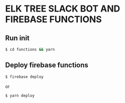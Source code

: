 # ELK TREE SLACK BOT AND FIREBASE FUNCTIONS

## Run init

```sh
$ cd functions && yarn
```

## Deploy firebase functions

```sh
$ firebase deploy
```

or

```sh
$ yarn deploy
```
